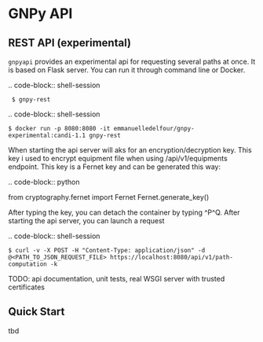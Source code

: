 # GNPy API


REST API (experimental)
-----------------------
``gnpyapi`` provides an experimental api for requesting several paths at once. It is based on Flask server.
You can run it through command line or Docker.

.. code-block:: shell-session

     $ gnpy-rest

.. code-block:: shell-session

    $ docker run -p 8080:8080 -it emmanuelledelfour/gnpy-experimental:candi-1.1 gnpy-rest

When starting the api server will aks for an encryption/decryption key. This key i used to encrypt equipment file when using /api/v1/equipments endpoint.
This key is a Fernet key and can be generated this way:

.. code-block:: python

from cryptography.fernet import Fernet
Fernet.generate_key()


After typing the key, you can detach the container by typing ^P^Q.
After starting the api server, you can launch a request

.. code-block:: shell-session

    $ curl -v -X POST -H "Content-Type: application/json" -d @<PATH_TO_JSON_REQUEST_FILE> https://localhost:8080/api/v1/path-computation -k

TODO: api documentation, unit tests, real WSGI server with trusted certificates

## Quick Start

tbd
